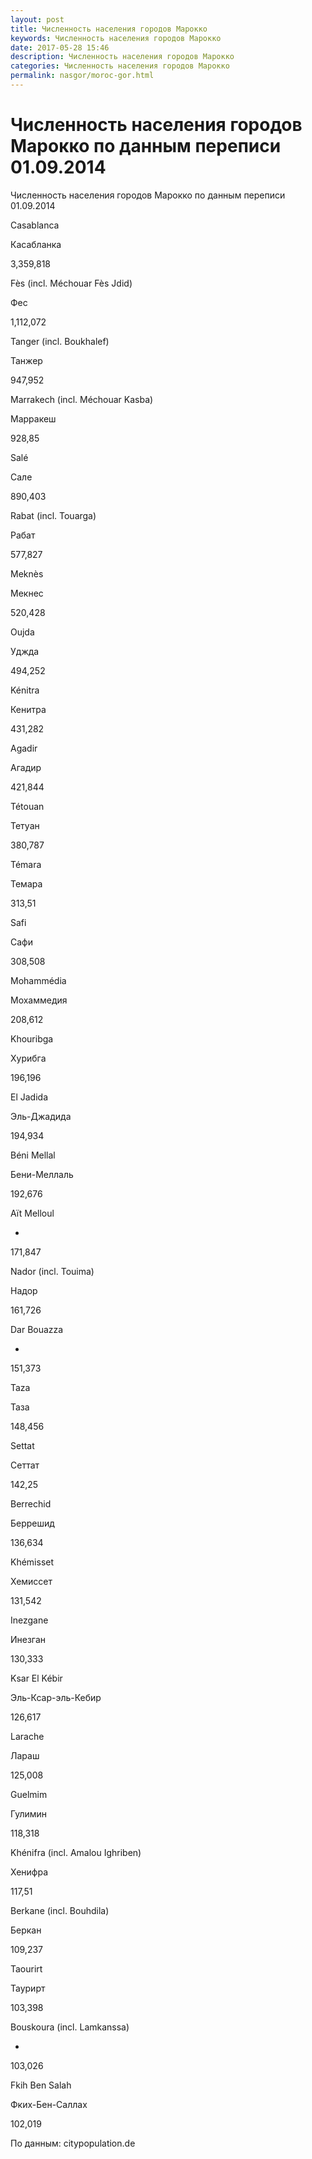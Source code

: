 ```yaml
---
layout: post
title: Численность населения городов Марокко
keywords: Численность населения городов Марокко
date: 2017-05-28 15:46
description: Численность населения городов Марокко
categories: Численность населения городов Марокко
permalink: nasgor/moroc-gor.html
---
```


# Численность населения городов Марокко по данным переписи 01.09.2014




Численность населения городов Марокко по данным переписи 01.09.2014








Casablanca 


Касабланка


3,359,818






Fès (incl. Méchouar Fès Jdid)


Фес


1,112,072






Tanger (incl. Boukhalef)


Танжер


947,952






Marrakech (incl. Méchouar Kasba)


Марракеш


928,85






Salé


Сале


890,403






Rabat (incl. Touarga)


Рабат


577,827






Meknès


Мекнес


520,428






Oujda


Уджда


494,252






Kénitra


Кенитра


431,282






Agadir


Агадир


421,844






Tétouan


Тетуан


380,787






Témara


Темара


313,51






Safi


Сафи


308,508






Mohammédia


Мохаммедия


208,612






Khouribga


Хурибга


196,196






El Jadida


Эль-Джадида


194,934






Béni Mellal


Бени-Меллаль


192,676






Aït Melloul


-


171,847






Nador (incl. Touima)


Надор


161,726






Dar Bouazza


-


151,373






Taza


Таза


148,456






Settat


Сеттат


142,25






Berrechid


Беррешид


136,634






Khémisset


Хемиссет


131,542






Inezgane


Инезган


130,333






Ksar El Kébir


Эль-Ксар-эль-Кебир


126,617






Larache


Лараш


125,008






Guelmim


Гулимин


118,318






Khénifra (incl. Amalou Ighriben)


Хенифра


117,51






Berkane (incl. Bouhdila)


Беркан


109,237






Taourirt


Таурирт


103,398






Bouskoura (incl. Lamkanssa)


-


103,026






Fkih Ben Salah


Фких-Бен-Саллах


102,019









По данным: citypopulation.de


			
